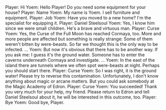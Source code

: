 Player: Hi
Yoem: Hello Player! Do you need some equipment for your house?
Player: Name
Yoem: My name is Yoem. I sell furniture and equipment.
Player: Job
Yoem: Have you moved to a new home? I'm the specialist for equipping it.
Player: Daniel Steelsoul
Yoem: Yes, I know him since we were small children. He's a brave and virtuous man.
Player: Curse
Yoem: Yes, the Curse of the Full Moon has reached Cormaya, too. More and more people are affected but something is really strange: Some of them weren't bitten by were-beasts. So far we thought this is the only way to be infected. ...
Yoem: But now it's obvious that there has to be another way. If you ask me: I guess it's the ground water. Someone has to enter the caverns underneath Cormaya and investigate. ...
Yoem: In the east of the island there are tunnels where we often spot were-beasts at night. Perhaps you should start there.
Player: Curse
Yoem: So I was right, it is the ground water! Please try to reverse this contamination. Unfortunately, I don't know anything about magic or arcane matters. But you could ask somebody at the Magic Academy of Edron.
Player: Curse
Yoem: You succeeded! Thank you very much for your help, my friend. Please return to Edron and tell Daniel Steelsoul about it, he will be interested in this outcome, too.
Player: Bye
Yoem: Good bye, Player.